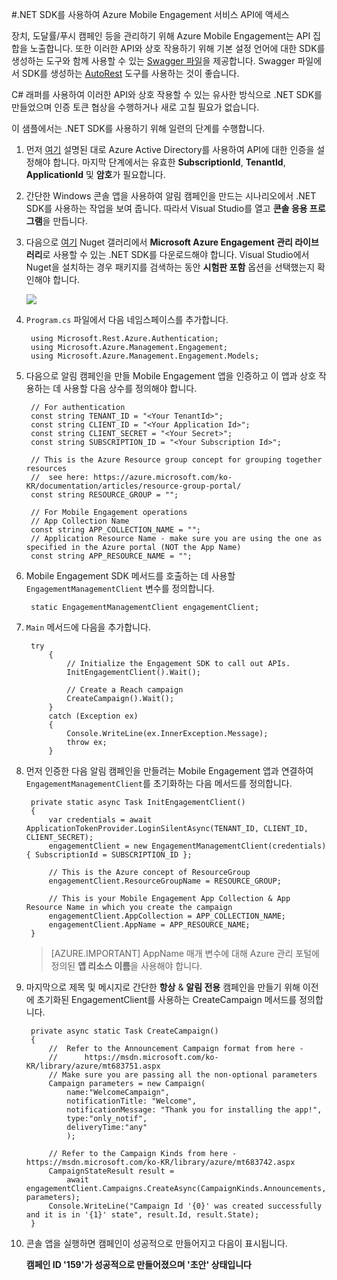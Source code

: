 <properties 
	pageTitle=".NET SDK를 사용하여 Azure Mobile Engagement 서비스 API에 액세스" 
	description="Mobile Engagement .NET SDK를 사용하여 Azure Mobile Engagement 서비스 API에 액세스하는 방법을 설명합니다."		
	services="mobile-engagement" 
	documentationCenter="mobile" 
	authors="piyushjo" 
	manager="erikre" 
	editor="" />

<tags 
	ms.service="mobile-engagement" 
	ms.workload="mobile" 
	ms.tgt_pltfrm="mobile-multiple" 
	ms.devlang="dotnet" 
	ms.topic="article" 
	ms.date="08/19/2016" 
	ms.author="piyushjo" />

#.NET SDK를 사용하여 Azure Mobile Engagement 서비스 API에 액세스

장치, 도달률/푸시 캠페인 등을 관리하기 위해 Azure Mobile Engagement는 API 집합을 노출합니다. 또한 이러한 API와 상호 작용하기 위해 기본 설정 언어에 대한 SDK를 생성하는 도구와 함께 사용할 수 있는 [Swagger 파일](https://github.com/Azure/azure-rest-api-specs/blob/master/arm-mobileengagement/2014-12-01/swagger/mobile-engagement.json)을 제공합니다. Swagger 파일에서 SDK를 생성하는 [AutoRest](https://github.com/Azure/AutoRest) 도구를 사용하는 것이 좋습니다.

C# 래퍼를 사용하여 이러한 API와 상호 작용할 수 있는 유사한 방식으로 .NET SDK를 만들었으며 인증 토큰 협상을 수행하거나 새로 고칠 필요가 없습니다.

이 샘플에서는 .NET SDK를 사용하기 위해 일련의 단계를 수행합니다.

1. 먼저 [여기](mobile-engagement-api-authentication.md#authentication) 설명된 대로 Azure Active Directory를 사용하여 API에 대한 인증을 설정해야 합니다. 마지막 단계에서는 유효한 **SubscriptionId**, **TenantId**, **ApplicationId** 및 **암호**가 필요합니다.

2. 간단한 Windows 콘솔 앱을 사용하여 알림 캠페인을 만드는 시나리오에서 .NET SDK를 사용하는 작업을 보여 줍니다. 따라서 Visual Studio를 열고 **콘솔 응용 프로그램**을 만듭니다.

3. 다음으로 [여기](https://www.nuget.org/packages/Microsoft.Azure.Management.Engagement/) Nuget 갤러리에서 **Microsoft Azure Engagement 관리 라이브러리**로 사용할 수 있는 .NET SDK를 다운로드해야 합니다. Visual Studio에서 Nuget을 설치하는 경우 패키지를 검색하는 동안 **시험판 포함** 옵션을 선택했는지 확인해야 합니다.

	![][1]

4. `Program.cs` 파일에서 다음 네임스페이스를 추가합니다.

		using Microsoft.Rest.Azure.Authentication;
		using Microsoft.Azure.Management.Engagement;
		using Microsoft.Azure.Management.Engagement.Models;

5. 다음으로 알림 캠페인을 만들 Mobile Engagement 앱을 인증하고 이 앱과 상호 작용하는 데 사용할 다음 상수를 정의해야 합니다.

        // For authentication
        const string TENANT_ID = "<Your TenantId>";
        const string CLIENT_ID = "<Your Application Id>";
        const string CLIENT_SECRET = "<Your Secret>";
        const string SUBSCRIPTION_ID = "<Your Subscription Id>";

        // This is the Azure Resource group concept for grouping together resources 
        //  see here: https://azure.microsoft.com/ko-KR/documentation/articles/resource-group-portal/
        const string RESOURCE_GROUP = "";

        // For Mobile Engagement operations
        // App Collection Name 
        const string APP_COLLECTION_NAME = "";
        // Application Resource Name - make sure you are using the one as specified in the Azure portal (NOT the App Name)
        const string APP_RESOURCE_NAME = "";

6. Mobile Engagement SDK 메서드를 호출하는 데 사용할 `EngagementManagementClient` 변수를 정의합니다.

		static EngagementManagementClient engagementClient; 

7. `Main` 메서드에 다음을 추가합니다.

		try
            {
                // Initialize the Engagement SDK to call out APIs. 
                InitEngagementClient().Wait();

                // Create a Reach campaign
                CreateCampaign().Wait();
            }
            catch (Exception ex)
            {
                Console.WriteLine(ex.InnerException.Message);
                throw ex;
            }

8. 먼저 인증한 다음 알림 캠페인을 만들려는 Mobile Engagement 앱과 연결하여 `EngagementManagementClient`를 초기화하는 다음 메서드를 정의합니다.

        private static async Task InitEngagementClient()
        {
            var credentials = await ApplicationTokenProvider.LoginSilentAsync(TENANT_ID, CLIENT_ID, CLIENT_SECRET);
            engagementClient = new EngagementManagementClient(credentials) { SubscriptionId = SUBSCRIPTION_ID };
            
            // This is the Azure concept of ResourceGroup
            engagementClient.ResourceGroupName = RESOURCE_GROUP;

            // This is your Mobile Engagement App Collection & App Resource Name in which you create the campaign
            engagementClient.AppCollection = APP_COLLECTION_NAME;
            engagementClient.AppName = APP_RESOURCE_NAME;
        }

	> [AZURE.IMPORTANT] AppName 매개 변수에 대해 Azure 관리 포털에 정의된 **앱 리소스 이름**을 사용해야 합니다.

9. 마지막으로 제목 및 메시지로 간단한 **항상** & **알림 전용** 캠페인을 만들기 위해 이전에 초기화된 EngagementClient를 사용하는 CreateCampaign 메서드를 정의합니다.

        private async static Task CreateCampaign()
        {
            //  Refer to the Announcement Campaign format from here - 
            //      https://msdn.microsoft.com/ko-KR/library/azure/mt683751.aspx
            // Make sure you are passing all the non-optional parameters
            Campaign parameters = new Campaign(
                name:"WelcomeCampaign",
                notificationTitle: "Welcome", 
                notificationMessage: "Thank you for installing the app!",
                type:"only_notif",
                deliveryTime:"any"
                );

            // Refer to the Campaign Kinds from here - https://msdn.microsoft.com/ko-KR/library/azure/mt683742.aspx
            CampaignStateResult result = 
                await engagementClient.Campaigns.CreateAsync(CampaignKinds.Announcements, parameters);
            Console.WriteLine("Campaign Id '{0}' was created successfully and it is in '{1}' state", result.Id, result.State);
        }

10. 콘솔 앱을 실행하면 캠페인이 성공적으로 만들어지고 다음이 표시됩니다.

	**캠페인 ID '159'가 성공적으로 만들어졌으며 '초안' 상태입니다**

<!-- Images. -->

[1]: ./media/mobile-engagement-dotnet-sdk-service-api/include-prerelease.png

<!---HONumber=AcomDC_0824_2016-->